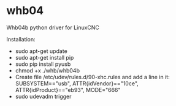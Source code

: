# whb04
Whb04b python driver for LinuxCNC

Installation:
- sudo apt-get update
- sudo apt-get install pip
- sudo pip install pyusb
- chmod +x ./whb/whb04b
- Create file /etc/udev/rules.d/90-xhc.rules and add a line in it:
        SUBSYSTEM=="usb", ATTR{idVendor}=="10ce", ATTR{idProduct}=="eb93", MODE="666" 
- sudo udevadm trigger
